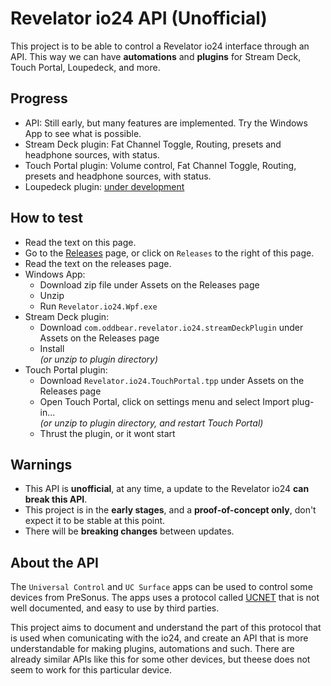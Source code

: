 # Revelator io24 API (Unofficial)

This project is to be able to control a Revelator io24 interface through an API.
This way we can have **automations** and **plugins** for Stream Deck, Touch Portal, Loupedeck, and more.

## Progress

- API: Still early, but many features are implemented. Try the Windows App to see what is possible.
- Stream Deck plugin: Fat Channel Toggle, Routing, presets and headphone sources, with status.
- Touch Portal plugin: Volume control, Fat Channel Toggle, Routing, presets and headphone sources, with status.
- Loupedeck plugin: [under development](https://github.com/oddbear/Revelator.io24.Api/tree/feature/Loupedeck)
## How to test

- Read the text on this page.
- Go to the [Releases](https://github.com/oddbear/Revelator.io24.Api/releases/tag/v0.0.4-beta) page, or click on `Releases` to the right of this page.
- Read the text on the releases page.
- Windows App:
  - Download zip file under Assets on the Releases page
  - Unzip
  - Run `Revelator.io24.Wpf.exe`
- Stream Deck plugin:
  - Download `com.oddbear.revelator.io24.streamDeckPlugin` under Assets on the Releases page
  - Install <br /> _(or unzip to plugin directory)_
- Touch Portal plugin:
  - Download `Revelator.io24.TouchPortal.tpp` under Assets on the Releases page
  - Open Touch Portal, click on settings menu and select Import plug-in... <br /> _(or unzip to plugin directory, and restart Touch Portal)_
  - Thrust the plugin, or it wont start

## Warnings

- This API is **unofficial**, at any time, a update to the Revelator io24 **can break this API**. 
- This project is in the **early stages**, and a **proof-of-concept only**, don't expect it to be stable at this point.
- There will be **breaking changes** between updates.

## About the API

The `Universal Control` and `UC Surface` apps can be used to control some devices from PreSonus. The apps uses a protocol called [UCNET](https://www.presonussoftware.com/en_US/technology) that is not well documented, and easy to use by third parties.

This project aims to document and understand the part of this protocol that is used when comunicating with the io24, and create an API that is more understandable for making plugins, automations and such. There are already similar APIs like this for some other devices, but theese does not seem to work for this particular device.
